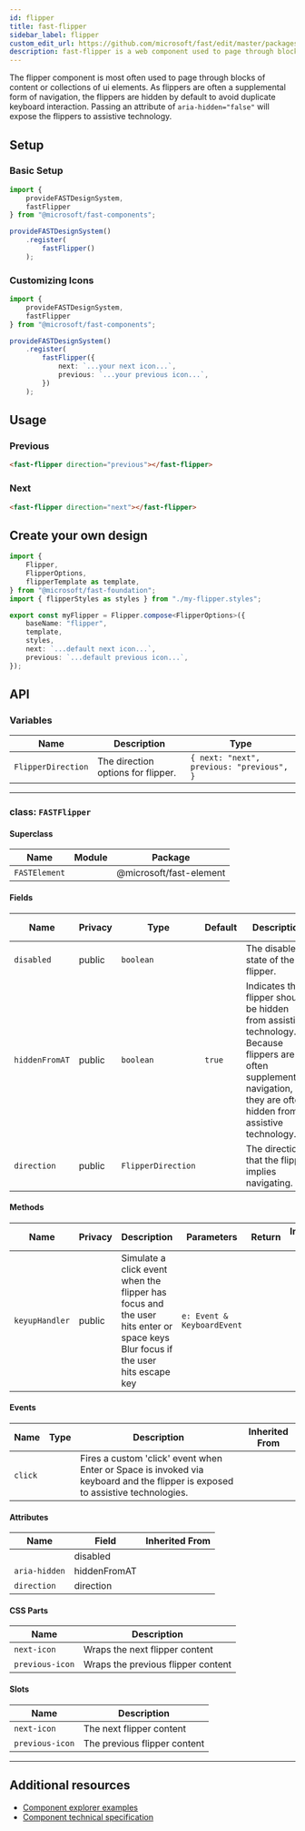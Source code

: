```yaml
---
id: flipper
title: fast-flipper
sidebar_label: flipper
custom_edit_url: https://github.com/microsoft/fast/edit/master/packages/web-components/fast-foundation/src/flipper/README.md
description: fast-flipper is a web component used to page through blocks of content or collections of ui elements.
---
```


The flipper component is most often used to page through blocks of content or collections of ui elements. As flippers are often a supplemental form of navigation, the flippers are hidden by default to avoid duplicate keyboard interaction. Passing an attribute of `aria-hidden="false"` will expose the flippers to assistive technology.

## Setup

### Basic Setup

```ts
import {
    provideFASTDesignSystem,
    fastFlipper
} from "@microsoft/fast-components";

provideFASTDesignSystem()
    .register(
        fastFlipper()
    );
```

### Customizing Icons

```ts
import {
    provideFASTDesignSystem,
    fastFlipper
} from "@microsoft/fast-components";

provideFASTDesignSystem()
    .register(
        fastFlipper({
            next: `...your next icon...`,
            previous: `...your previous icon...`,
        })
    );
```

## Usage

### Previous

```html live
<fast-flipper direction="previous"></fast-flipper>
```

### Next

```html live
<fast-flipper direction="next"></fast-flipper>
```

## Create your own design

```ts
import {
    Flipper,
    FlipperOptions,
    flipperTemplate as template,
} from "@microsoft/fast-foundation";
import { flipperStyles as styles } from "./my-flipper.styles";

export const myFlipper = Flipper.compose<FlipperOptions>({
    baseName: "flipper",
    template,
    styles,
    next: `...default next icon...`,
    previous: `...default previous icon...`,
});
```

## API



### Variables

| Name               | Description                        | Type                                      |
| ------------------ | ---------------------------------- | ----------------------------------------- |
| `FlipperDirection` | The direction options for flipper. | `{ next: "next", previous: "previous", }` |

<hr/>



### class: `FASTFlipper`

#### Superclass

| Name          | Module | Package                 |
| ------------- | ------ | ----------------------- |
| `FASTElement` |        | @microsoft/fast-element |

#### Fields

| Name           | Privacy | Type               | Default | Description                                                                                                                                                             | Inherited From |
| -------------- | ------- | ------------------ | ------- | ----------------------------------------------------------------------------------------------------------------------------------------------------------------------- | -------------- |
| `disabled`     | public  | `boolean`          |         | The disabled state of the flipper.                                                                                                                                      |                |
| `hiddenFromAT` | public  | `boolean`          | `true`  | Indicates the flipper should be hidden from assistive technology. Because flippers are often supplementary navigation, they are often hidden from assistive technology. |                |
| `direction`    | public  | `FlipperDirection` |         | The direction that the flipper implies navigating.                                                                                                                      |                |

#### Methods

| Name           | Privacy | Description                                                                                                                    | Parameters                 | Return | Inherited From |
| -------------- | ------- | ------------------------------------------------------------------------------------------------------------------------------ | -------------------------- | ------ | -------------- |
| `keyupHandler` | public  | Simulate a click event when the flipper has focus and the user hits enter or space keys Blur focus if the user hits escape key | `e: Event & KeyboardEvent` |        |                |

#### Events

| Name    | Type | Description                                                                                                                    | Inherited From |
| ------- | ---- | ------------------------------------------------------------------------------------------------------------------------------ | -------------- |
| `click` |      | Fires a custom 'click' event when Enter or Space is invoked via keyboard and the flipper is exposed to assistive technologies. |                |

#### Attributes

| Name          | Field        | Inherited From |
| ------------- | ------------ | -------------- |
|               | disabled     |                |
| `aria-hidden` | hiddenFromAT |                |
| `direction`   | direction    |                |

#### CSS Parts

| Name            | Description                        |
| --------------- | ---------------------------------- |
| `next-icon`     | Wraps the next flipper content     |
| `previous-icon` | Wraps the previous flipper content |

#### Slots

| Name            | Description                  |
| --------------- | ---------------------------- |
| `next-icon`     | The next flipper content     |
| `previous-icon` | The previous flipper content |

<hr/>


## Additional resources

* [Component explorer examples](https://explore.fast.design/components/fast-flipper)
* [Component technical specification](https://github.com/microsoft/fast/blob/master/packages/web-components/fast-foundation/src/flipper/flipper.spec.md)